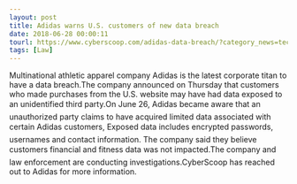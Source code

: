 ```yaml
---
layout: post
title: Adidas warns U.S. customers of new data breach
date: 2018-06-28 00:00:11
tourl: https://www.cyberscoop.com/adidas-data-breach/?category_news=technology
tags: [Law]
---
```

Multinational athletic apparel company Adidas is the latest corporate titan to have a data breach.The company announced on Thursday that customers who made purchases from the U.S. website may have had data exposed to an unidentified third party.On June 26, Adidas became aware that an unauthorized party claims to have acquired limited data associated with certain Adidas customers, Exposed data includes encrypted passwords, usernames and contact information. The company said they believe customers financial and fitness data was not impacted.The company and law enforcement are conducting investigations.CyberScoop has reached out to Adidas for more information.